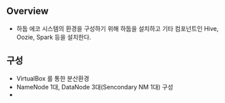 
## Overview
- 하둡 에코 시스템의 환경을 구성하기 위해 하둡을 설치하고 기타 컴포넌트인 Hive, Oozie, Spark 등을 설치한다. 

## 구성
- VirtualBox 를 통한 분산환경 
- NameNode 1대, DataNode 3대(Sencondary NM 1대) 구성
- 


<!--stackedit_data:
eyJoaXN0b3J5IjpbLTE3MjIwNzk2MDNdfQ==
-->